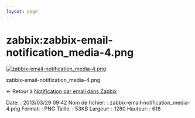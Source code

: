 ```yaml
---
layout: page
---
```


zabbix:zabbix-email-notification\_media-4.png
=============================================

[![zabbix-email-notification\_media-4.png](..//assets/media/zabbix/zabbix-email-notification_media-4.png@cache=&w=900&h=434 "zabbix-email-notification_media-4.png")](..//assets/media/zabbix/zabbix-email-notification_media-4.png@cache= "Afficher le fichier original")

zabbix-email-notification\_media-4.png

← Retour à [Notification par email dans
Zabbix](../../zabbix/zabbix-email-notification.html "zabbix:zabbix-email-notification")

Date:
:   2013/03/29 09:42
Nom de fichier:
:   zabbix-email-notification\_media-4.png
Format:
:   PNG
Taille:
:   53KB
Largeur:
:   1280
Hauteur:
:   618

